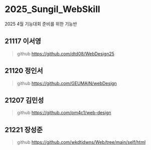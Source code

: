# 2025_Sungil_WebSkill
2025 4월 기능대회 준비를 위한 기능반

## 21117 이서영
> github https://github.com/dtd08/WebDesign25

## 21120 정인서
> github https://github.com/GEUMAIN/webDesign

## 21207 김민성
> github https://github.com/pm4c1/web-design

## 21221 장성준
> github https://github.com/wkdtjdwns/Web/tree/main/self/html

